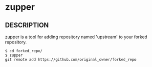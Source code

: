 # zupper

## DESCRIPTION

zupper is a tool for adding repository named 'upstream' to your forked repository.

```
$ cd forked_repo/
$ zupper
git remote add https://github.com/original_owner/forked_repo
```
